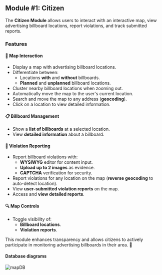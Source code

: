 ## Module #1: Citizen  

The **Citizen Module** allows users to interact with an interactive map, view advertising billboard locations, report violations, and track submitted reports.  

### Features  

#### 📍 Map Interaction  
- Display a map with advertising billboard locations.  
- Differentiate between:  
  - Locations **with** and **without** billboards.  
  - **Planned** and **unplanned** billboard locations.  
- Cluster nearby billboard locations when zooming out.  
- Automatically move the map to the user's current location.  
- Search and move the map to any address (**geocoding**).  
- Click on a location to view detailed information.  

#### 📋 Billboard Management  
- Show a **list of billboards** at a selected location.  
- View **detailed information** about a billboard.  

#### 🚨 Violation Reporting  
- Report billboard violations with:  
  - **WYSIWYG** editor for content input.  
  - **Upload up to 2 images** as evidence.  
  - **CAPTCHA** verification for security.  
- Report violations for any location on the map (**reverse geocoding** to auto-detect location).  
- View **user-submitted violation reports** on the map.  
- Access and **view detailed reports**.  

#### 🔍 Map Controls  
- Toggle visibility of:  
  - **Billboard locations**.  
  - **Violation reports**.  

This module enhances transparency and allows citizens to actively participate in monitoring advertising billboards in their area. 🚀  

#### Database diagrams 
![mapDB](https://github.com/user-attachments/assets/7b8a276e-e215-4c8e-9fd3-7a04659f6e86)

